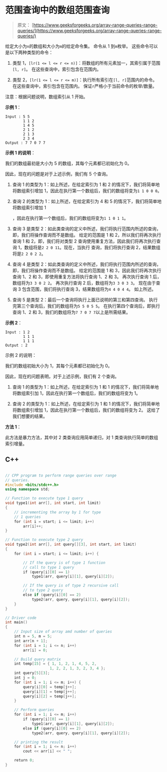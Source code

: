 # 范围查询中的数组范围查询

> 原文： [https://www.geeksforgeeks.org/array-range-queries-range-queries/](https://www.geeksforgeeks.org/array-range-queries-range-queries/)

给定大小为`n`的数组和大小为`m`的给定命令集。 命令从 1 到`m`枚举。 这些命令可以是以下两种类型的命令：

1.  类型 1，`[lr(1 <= l <= r <= n)]`：将数组的所有元素加一，其索引属于范围`[l, r]`。 在这些查询中，索引包含在范围内。

2.  类型 2，`[lr(1 <= l <= r <= m)]`：执行所有索引在`[l, r]`范围内的命令。 在这些查询中，索引包含在范围内。 保证`r`严格小于当前命令的枚举/数量。

注意：根据问题说明，数组索引从 1 开始。

**示例 1**：

```
Input : 5 5
        1 1 2
        1 4 5
        2 1 2
        2 1 3
        2 3 4
Output : 7 7 0 7 7
```

**示例 1 的说明**：

我们的数组最初是大小为 5 的数组，其每个元素都已初始化为 0。

因此，现在的问题是对于上述示例，我们有 5 个查询。

1.  查询 1 的类型为 1：如上所述，在给定索引为 1 和 2 的情况下，我们将简单地将数组索引增加 1，因此在执行第一个数组后，我们的数组将变为`1 1 0 0 0`。

2.  查询 2 的类型为 1：如上所述，在给定索引为 4 和 5 的情况下，我们将简单地将数组索引增加 1

    ，因此在执行第一个数组后，我们的数组将变为`1 1 0 1 1`。

3.  查询 3 是类型 2：如此类查询的定义中所述，我们将执行范围内所述的查询，即，我们将操作查询而不是数组。 给定的范围是 1 和 2，所以我们将再次执行查询 1 和 2，即，我们将对类型 2 查询使用重复方法，因此我们将再次执行查询 1，数组将是`2 2 0 11`。现在，当执行 查询，我们将执行查询 2，结果数组将是`2 2 0 2 2`。

4.  查询 4 是类型 2：如此类查询的定义中所述，我们将执行范围内所述的查询，即，我们将操作查询而不是数组。 给定的范围是 1 和 3，因此我们将再次执行查询 1、2 和 3，即使用重复方法将执行查询 1、2 和 3。 再次执行查询 1 后，数组将为`3 3 0 2 2`。 再次执行查询 2 后，数组将为`3 3 0 3 3`。 现在由于查询 3 包含范围，我们将执行查询 3，结果数组将为`4 4 0 4 4`。 如上所述。

5.  查询 5 是类型 2：最后一个查询将执行上面已说明的第三和第四查询。 执行完第三个查询后，我们的数组将为`5 5 0 5 5`。 在执行第四个查询后，即执行查询 1、2 和 3，我们的数组将为`7 7 0 7 7`以上是所需结果。

**示例 2**：

```
Input : 1 2
        1 1 1
        1 1 1
Output : 2

```

示例 2 的说明：

我们的数组初始大小为 1，其每个元素都已初始化为 0。

因此，现在的问题表明，对于上述示例，我们有 2 个查询。

1.  查询 1 的类型为 1：如上所述，在给定索引为 1 和 1 的情况下，我们将简单地将数组索引加 1，因此在执行第一个数组后，我们的数组将变为 1。

2.  查询 2 的类型为 1：如上所述，在给定索引为 1 和 1 的情况下，我们将简单地将数组索引增加 1，因此在执行第一个数组后，我们的数组将变为 2。 这给了我们想要的结果。



**方法 1**：

此方法是暴力方法，其中对 2 类查询应用简单递归，对 1 类查询执行简单的数组索引增量。

## C++ 

```cpp

// CPP program to perform range queries over range 
// queries. 
#include <bits/stdc++.h> 
using namespace std; 

// Function to execute type 1 query 
void type1(int arr[], int start, int limit) 
{ 
    // incrementing the array by 1 for type  
    // 1 queries 
    for (int i = start; i <= limit; i++)        
        arr[i]++; 
} 

// Function to execute type 2 query 
void type2(int arr[], int query[][3], int start, int limit) 
{ 
    for (int i = start; i <= limit; i++) { 

        // If the query is of type 1 function 
        // call to type 1 query 
        if (query[i][0] == 1)  
            type1(arr, query[i][1], query[i][2]); 

        // If the query is of type 2 recursive call  
        // to type 2 query 
        else if (query[i][0] == 2)  
            type2(arr, query, query[i][1], query[i][2]);         
    } 
} 

// Driver code 
int main() 
{ 
    // Input size of array amd number of queries 
    int n = 5, m = 5; 
    int arr[n + 1]; 
    for (int i = 1; i <= n; i++)  
        arr[i] = 0; 

    // Build query matrix 
    int temp[15] = { 1, 1, 2, 1, 4, 5, 2,  
                    1, 2, 2, 1, 3, 2, 3, 4 }; 
    int query[5][3]; 
    int j = 0; 
    for (int i = 1; i <= m; i++) { 
        query[i][0] = temp[j++]; 
        query[i][1] = temp[j++]; 
        query[i][2] = temp[j++]; 
    } 

    // Perform queries  
    for (int i = 1; i <= m; i++)  
        if (query[i][0] == 1)  
            type1(arr, query[i][1], query[i][2]); 
        else if (query[i][0] == 2)  
            type2(arr, query, query[i][1], query[i][2]);         

    // printing the result 
    for (int i = 1; i <= n; i++)  
        cout << arr[i] << " "; 

    return 0; 
} 

```